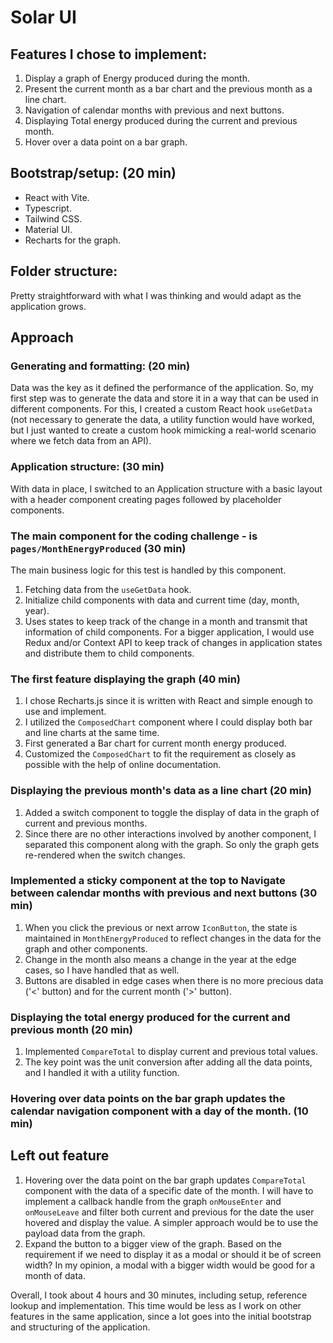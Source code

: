 # Solar UI

## Features I chose to implement:

1. Display a graph of Energy produced during the month.
2. Present the current month as a bar chart and the previous month as a line chart.
3. Navigation of calendar months with previous and next buttons.
4. Displaying Total energy produced during the current and previous month.
5. Hover over a data point on a bar graph.

## Bootstrap/setup: (20 min)

- React with Vite.
- Typescript.
- Tailwind CSS.
- Material UI.
- Recharts for the graph.

## Folder structure:

Pretty straightforward with what I was thinking and would adapt as the application grows.

## Approach

### Generating and formatting: (20 min)

Data was the key as it defined the performance of the application. So, my first step was to generate the data and store it in a way that can be used in different components. For this, I created a custom React hook `useGetData` (not necessary to generate the data, a utility function would have worked, but I just wanted to create a custom hook mimicking a real-world scenario where we fetch data from an API).

### Application structure: (30 min)

With data in place, I switched to an Application structure with a basic layout with a header component creating pages followed by placeholder components.

### The main component for the coding challenge - is `pages/MonthEnergyProduced` (30 min)

The main business logic for this test is handled by this component.

1. Fetching data from the `useGetData` hook.
2. Initialize child components with data and current time (day, month, year).
3. Uses states to keep track of the change in a month and transmit that information of child components. For a bigger application, I would use Redux and/or Context API to keep track of changes in application states and distribute them to child components.

### The first feature displaying the graph (40 min)

1. I chose Recharts.js since it is written with React and simple enough to use and implement.
2. I utilized the `ComposedChart` component where I could display both bar and line charts at the same time.
3. First generated a Bar chart for current month energy produced.
4. Customized the `ComposedChart` to fit the requirement as closely as possible with the help of online documentation.

### Displaying the previous month's data as a line chart (20 min)

1. Added a switch component to toggle the display of data in the graph of current and previous months.
2. Since there are no other interactions involved by another component, I separated this component along with the graph. So only the graph gets re-rendered when the switch changes.

### Implemented a sticky component at the top to Navigate between calendar months with previous and next buttons (30 min)

1. When you click the previous or next arrow `IconButton`, the state is maintained in `MonthEnergyProduced` to reflect changes in the data for the graph and other components.
2. Change in the month also means a change in the year at the edge cases, so I have handled that as well.
3. Buttons are disabled in edge cases when there is no more precious data ('<' button) and for the current month ('>' button).

### Displaying the total energy produced for the current and previous month (20 min)

1. Implemented `CompareTotal` to display current and previous total values.
2. The key point was the unit conversion after adding all the data points, and I handled it with a utility function.

### Hovering over data points on the bar graph updates the calendar navigation component with a day of the month. (10 min)

## Left out feature

1. Hovering over the data point on the bar graph updates `CompareTotal` component with the data of a specific date of the month. I will have to implement a callback handle from the graph `onMouseEnter` and `onMouseLeave` and filter both current and previous for the date the user hovered and display the value. A simpler approach would be to use the payload data from the graph.
2. Expand the button to a bigger view of the graph. Based on the requirement if we need to display it as a modal or should it be of screen width? In my opinion, a modal with a bigger width would be good for a month of data.

Overall, I took about 4 hours and 30 minutes, including setup, reference lookup and implementation. This time would be less as I work on other features in the same application, since a lot goes into the initial bootstrap and structuring of the application.
